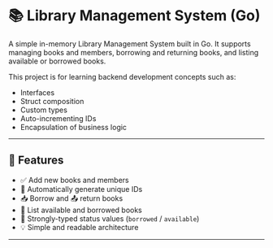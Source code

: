 # 📚 Library Management System (Go)

A simple in-memory Library Management System built in Go. It supports managing books and members, borrowing and returning books, and listing available or borrowed books.

This project is for learning backend development concepts such as:
- Interfaces
- Struct composition
- Custom types
- Auto-incrementing IDs
- Encapsulation of business logic

---

## 🚀 Features

- ✅ Add new books and members
- 📖 Automatically generate unique IDs
- 📥 Borrow and 📤 return books
- 📄 List available and borrowed books
- 🧠 Strongly-typed status values (`borrowed` / `available`)
- 💡 Simple and readable architecture

---


